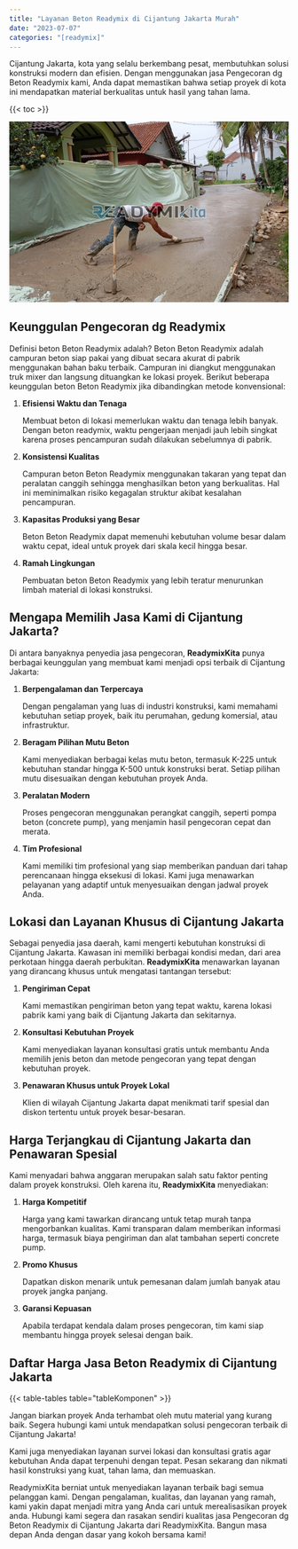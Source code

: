 ```yaml
---
title: "Layanan Beton Readymix di Cijantung Jakarta Murah"
date: "2023-07-07"
categories: "[readymix]"
---
```


Cijantung Jakarta, kota yang selalu berkembang pesat, membutuhkan solusi konstruksi modern dan efisien. Dengan menggunakan jasa Pengecoran dg Beton Readymix kami, Anda dapat memastikan bahwa setiap proyek di kota ini mendapatkan material berkualitas untuk hasil yang tahan lama.

{{< toc >}}

![Layanan Beton Readymix di Cijantung Jakarta Murah](/images/readymix/cor-readymix-26.jpg)

## Keunggulan Pengecoran dg Readymix

Definisi beton Beton Readymix adalah? Beton Beton Readymix adalah campuran beton siap pakai yang dibuat secara akurat di pabrik menggunakan bahan baku terbaik. Campuran ini diangkut menggunakan truk mixer dan langsung dituangkan ke lokasi proyek. Berikut beberapa keunggulan beton Beton Readymix jika dibandingkan metode konvensional:

1. **Efisiensi Waktu dan Tenaga**

   Membuat beton di lokasi memerlukan waktu dan tenaga lebih banyak. Dengan beton readymix, waktu pengerjaan menjadi jauh lebih singkat karena proses pencampuran sudah dilakukan sebelumnya di pabrik.

2. **Konsistensi Kualitas**

   Campuran beton Beton Readymix menggunakan takaran yang tepat dan peralatan canggih sehingga menghasilkan beton yang berkualitas. Hal ini meminimalkan risiko kegagalan struktur akibat kesalahan pencampuran.

3. **Kapasitas Produksi yang Besar**

   Beton Beton Readymix dapat memenuhi kebutuhan volume besar dalam waktu cepat, ideal untuk proyek dari skala kecil hingga besar.

4. **Ramah Lingkungan**

   Pembuatan beton Beton Readymix yang lebih teratur menurunkan limbah material di lokasi konstruksi.

## Mengapa Memilih Jasa Kami di Cijantung Jakarta?

Di antara banyaknya penyedia jasa pengecoran, **ReadymixKita** punya berbagai keunggulan yang membuat kami menjadi opsi terbaik di Cijantung Jakarta:

1. **Berpengalaman dan Terpercaya**

   Dengan pengalaman yang luas di industri konstruksi, kami memahami kebutuhan setiap proyek, baik itu perumahan, gedung komersial, atau infrastruktur.

2. **Beragam Pilihan Mutu Beton**

   Kami menyediakan berbagai kelas mutu beton, termasuk K-225 untuk kebutuhan standar hingga K-500 untuk konstruksi berat. Setiap pilihan mutu disesuaikan dengan kebutuhan proyek Anda.

3. **Peralatan Modern**

   Proses pengecoran menggunakan perangkat canggih, seperti pompa beton (concrete pump), yang menjamin hasil pengecoran cepat dan merata.

4. **Tim Profesional**

   Kami memiliki tim profesional yang siap memberikan panduan dari tahap perencanaan hingga eksekusi di lokasi. Kami juga menawarkan pelayanan yang adaptif untuk menyesuaikan dengan jadwal proyek Anda.

## Lokasi dan Layanan Khusus di Cijantung Jakarta

Sebagai penyedia jasa daerah, kami mengerti kebutuhan konstruksi di Cijantung Jakarta. Kawasan ini memiliki berbagai kondisi medan, dari area perkotaan hingga daerah perbukitan. **ReadymixKita** menawarkan layanan yang dirancang khusus untuk mengatasi tantangan tersebut:

1. **Pengiriman Cepat**

   Kami memastikan pengiriman beton yang tepat waktu, karena lokasi pabrik kami yang baik di Cijantung Jakarta dan sekitarnya.

2. **Konsultasi Kebutuhan Proyek**

   Kami menyediakan layanan konsultasi gratis untuk membantu Anda memilih jenis beton dan metode pengecoran yang tepat dengan kebutuhan proyek.

3. **Penawaran Khusus untuk Proyek Lokal**

   Klien di wilayah Cijantung Jakarta dapat menikmati tarif spesial dan diskon tertentu untuk proyek besar-besaran.

## Harga Terjangkau di Cijantung Jakarta dan Penawaran Spesial

Kami menyadari bahwa anggaran merupakan salah satu faktor penting dalam proyek konstruksi. Oleh karena itu, **ReadymixKita** menyediakan:

1. **Harga Kompetitif**

   Harga yang kami tawarkan dirancang untuk tetap murah tanpa mengorbankan kualitas. Kami transparan dalam memberikan informasi harga, termasuk biaya pengiriman dan alat tambahan seperti concrete pump.

2. **Promo Khusus**

   Dapatkan diskon menarik untuk pemesanan dalam jumlah banyak atau proyek jangka panjang.

3. **Garansi Kepuasan**

   Apabila terdapat kendala dalam proses pengecoran, tim kami siap membantu hingga proyek selesai dengan baik.

## Daftar Harga Jasa Beton Readymix di Cijantung Jakarta

{{< table-tables table="tableKomponen" >}}

Jangan biarkan proyek Anda terhambat oleh mutu material yang kurang baik. Segera hubungi kami untuk mendapatkan solusi pengecoran terbaik di Cijantung Jakarta!

Kami juga menyediakan layanan survei lokasi dan konsultasi gratis agar kebutuhan Anda dapat terpenuhi dengan tepat. Pesan sekarang dan nikmati hasil konstruksi yang kuat, tahan lama, dan memuaskan.

ReadymixKita berniat untuk menyediakan layanan terbaik bagi semua pelanggan kami. Dengan pengalaman, kualitas, dan layanan yang ramah, kami yakin dapat menjadi mitra yang Anda cari untuk merealisasikan proyek anda. Hubungi kami segera dan rasakan sendiri kualitas jasa Pengecoran dg Beton Readymix di Cijantung Jakarta dari ReadymixKita. Bangun masa depan Anda dengan dasar yang kokoh bersama kami!